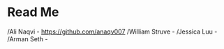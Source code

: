 # Read Me
/Ali Naqvi - https://github.com/anaqv007
/William Struve - 
/Jessica Luu - 
/Arman Seth - 
